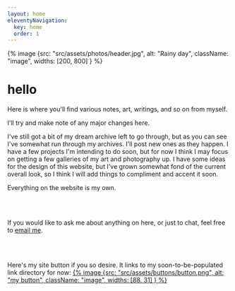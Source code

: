 ```yaml
---
layout: home
eleventyNavigation:
  key: home
  order: 1
---
```

{% image {src: "src/assets/photos/header.jpg", alt: "Rainy day", className: "image", widths: [200, 800] } %}

# hello
Here is where you'll find various notes, art, writings, and so on from myself.

I'll try and make note of any major changes here. 

I've still got a bit of my dream archive left to go through, but as you can see I've somewhat run through my archives. I'll post new ones as they happen.
I have a few projects I'm intending to do soon, but for now I think I may focus on getting a few galleries of my art and photography up. 
I have some ideas for the design of this website, but I've grown somewhat fond of the current overall look, so I think I will add things to compliment and accent it soon. 

Everything on the website is my own.

<br>
<br>

If you would like to ask me about anything on here, or just to chat, feel free to [email me](mailto:writer@oddduck.aleeas.com).

<br>
<br>

Here's my site button if you so desire. It links to my soon-to-be-populated link directory for now:
[{% image {src: "src/assets/buttons/button.png", alt: "my button", className: "image", widths: [88, 31] } %}](/directory)


